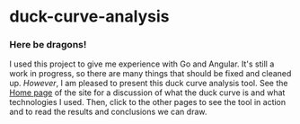 # duck-curve-analysis
### Here be dragons!
I used this project to give me experience with Go and Angular. It's still a work in progress, so there are many things that should be fixed and cleaned up. *However*, I am pleased to present this duck curve analysis tool. See the [Home page](https://duck-curve-analysis.appspot.com/) of the site for a discussion of what the duck curve is and what technologies I used. Then, click to the other pages to see the tool in action and to read the results and conclusions we can draw. 
